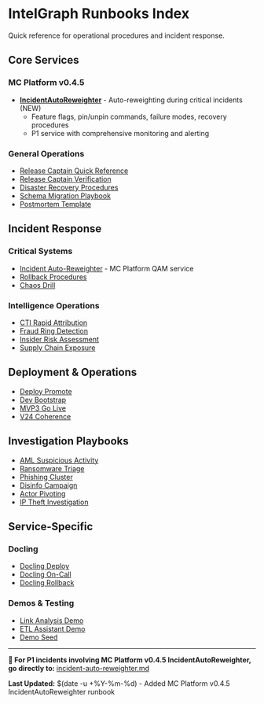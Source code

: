 # IntelGraph Runbooks Index

Quick reference for operational procedures and incident response.

## Core Services

### MC Platform v0.4.5

- **[IncidentAutoReweighter](./incident-auto-reweighter.md)** - Auto-reweighting during critical incidents (NEW)
  - Feature flags, pin/unpin commands, failure modes, recovery procedures
  - P1 service with comprehensive monitoring and alerting

### General Operations

- [Release Captain Quick Reference](./release-captain-quick-reference.md)
- [Release Captain Verification](./release-captain-verification.md)
- [Disaster Recovery Procedures](./disaster-recovery-procedures.yaml)
- [Schema Migration Playbook](./schema-migration-playbook.md)
- [Postmortem Template](./postmortem_template.md)

## Incident Response

### Critical Systems

- [Incident Auto-Reweighter](./incident-auto-reweighter.md) - MC Platform QAM service
- [Rollback Procedures](./rollback.yaml)
- [Chaos Drill](./chaos-drill.yaml)

### Intelligence Operations

- [CTI Rapid Attribution](./cti-rapid-attribution.yaml)
- [Fraud Ring Detection](./fraud-ring-detection.yaml)
- [Insider Risk Assessment](./insider-risk-assessment.yaml)
- [Supply Chain Exposure](./supply-chain-exposure.yaml)

## Deployment & Operations

- [Deploy Promote](./deploy-promote.yaml)
- [Dev Bootstrap](./dev-bootstrap.yaml)
- [MVP3 Go Live](./mvp3_go_live.md)
- [V24 Coherence](./v24-coherence.md)

## Investigation Playbooks

- [AML Suspicious Activity](./aml-suspicious-activity.yaml)
- [Ransomware Triage](./ransomware-triage.yaml)
- [Phishing Cluster](./phishing-cluster.yaml)
- [Disinfo Campaign](./disinfo-campaign.yaml)
- [Actor Pivoting](./actor-pivoting.yaml)
- [IP Theft Investigation](./ip-theft-investigation.yaml)

## Service-Specific

### Docling

- [Docling Deploy](./docling-deploy.md)
- [Docling On-Call](./docling-oncall.md)
- [Docling Rollback](./docling-rollback.md)

### Demos & Testing

- [Link Analysis Demo](./link-analysis-demo.yaml)
- [ETL Assistant Demo](./etl-assistant-demo.yaml)
- [Demo Seed](./demo-seed.yaml)

---

**🚨 For P1 incidents involving MC Platform v0.4.5 IncidentAutoReweighter, go directly to:**
[incident-auto-reweighter.md](./incident-auto-reweighter.md)

**Last Updated:** $(date -u +%Y-%m-%d) - Added MC Platform v0.4.5 IncidentAutoReweighter runbook
